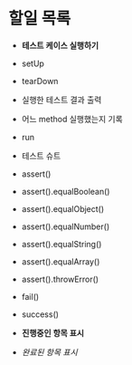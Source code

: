 # 할일 목록

- **테스트 케이스 실행하기**
- setUp
- tearDown
- 실행한 테스트 결과 출력
- 어느 method 실행했는지 기록
- run
- 테스트 슈트
- assert()
- assert().equalBoolean()
- assert().equalObject()
- assert().equalNumber()
- assert().equalString()
- assert().equalArray()
- assert().throwError()
- fail()
- success()

- **진행중인 항목 표시**
- *완료된 항목 표시*